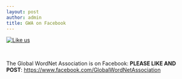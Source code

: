 ```yaml
---
layout: post
author: admin
title: GWA on Facebook
---
```



[![Like
us](http://wp.fii800.eculture.labs.vu.nl/wp-content/uploads/2013/09/Like_1-150x150.jpg)](http://globalwordnet.org/wp-content/uploads/2013/09/Like_1.jpg)

 

The Global WordNet Association is on Facebook: **PLEASE LIKE AND
POST**: <https://www.facebook.com/GlobalWordNetAssociation>

